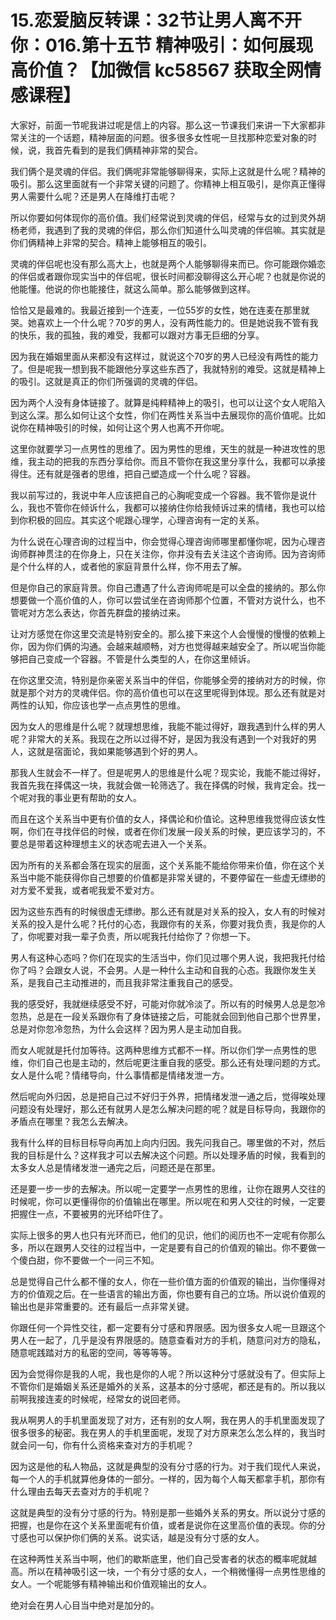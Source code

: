 # 15.恋爱脑反转课：32节让男人离不开你：016.第十五节 精神吸引：如何展现高价值？【加微信 kc58567 获取全网情感课程】

大家好，前面一节呢我讲过呢是信上的内容。那么这一节课我们来讲一下大家都非常关注的一个话题，精神层面的问题。很多很多女性呢一旦找那种恋爱对象的时候，说，我首先看到的是我们俩精神非常的契合。

我们俩个是灵魂的伴侣。我们俩呢非常能够聊得来，实际上这就是什么呢？精神的吸引。那么这里面就有一个非常关键的问题了。你精神上相互吸引，是你真正懂得男人需要什么呢？还是男人在降维打击呢？

所以你要如何体现你的高价值。我们经常说到灵魂的伴侣，经常与女的过到灵外胡杨老师，我遇到了我的灵魂的伴侣，那么你们知道什么叫灵魂的伴侣嘛。其实就是你们俩精神上非常的契合。精神上能够相互的吸引。

灵魂的伴侣呢也没有那么高大上，也就是两个人能够聊得来而已。你可能跟你婚恋的伴侣或者跟你现实当中的伴侣呢，很长时间都没聊得这么开心呢？也就是你说的他能懂。他说的你也能接住，就这么简单。那么能够做到这样。

恰恰又是最难的。我最近接到一个连麦，一位55岁的女性，她在连麦在那里就哭。她喜欢上一个什么呢？70岁的男人，没有两性能力的。但是她说我不管有我的快乐，我的孤独，我的难受，我都可以跟对方事无巨细的分享。

因为我在婚姻里面从来都没有这样过，就说这个70岁的男人已经没有两性的能力了。但是呢我一想到我不能跟他分享这些东西了，我就特别的难受。这就是精神上的吸引。这就是真正的你们所强调的灵魂的伴侣。

因为两个人没有身体链接了。就算是纯粹精神上的吸引，也可以让这个女人呢陷入到这么深。那么如何让这个女性，你们在两性关系当中去展现你的高价值呢。比如说你在精神吸引的时候，如何让这个男人也离不开你呢。

这里你就要学习一点男性的思维了。因为男性的思维，天生的就是一种进攻性的思维，我主动的把我的东西分享给你。而且不管你在我这里分享什么，我都可以承接得住。还有就是强者的思维，把自己塑造成一个什么呢？容器。

我以前写过的，我说中年人应该把自己的心胸呢变成一个容器。我不管你是说什么，我也不管你在倾诉什么，我都可以接纳住你给我倾诉过来的情绪，我也可以给到你积极的回应。其实这个呢跟心理学，心理咨询有一定的关系。

为什么说在心理咨询的过程当中，你会觉得心理咨询师哪里都懂你呢，因为心理咨询师群神贯注的在你身上，只在关注你，你并没有去关注这个咨询师。因为咨询师是个什么样的人，或者他的家庭背景什么样，你不用去了解。

但是你自己的家庭背景。你自己遭遇了什么咨询师呢是可以全盘的接纳的。那么你想要做一个高价值的人，你可以尝试坐在咨询师那个位置，不管对方说什么，也不管呢对方怎么表达，你首先群盘的接纳过来。

让对方感觉在你这里交流是特别安全的。那么接下来这个人会慢慢的慢慢的依赖上你，因为你们俩的沟通。会越来越顺畅，对方也觉得越来越安全了。所以呢当你能够把自己变成一个容器。不管是什么类型的人，在你这里倾诉。

在你这里交流，特别是你亲密关系当中的伴侣，你能够全旁的接纳对方的时候，你就是那个对方的灵魂伴侣。你的高价值也可以在这里呢得到体现。那么还有就是对两性的认知，你应该也学一点点男性的思维。

因为女人的思维是什么呢？就理想思维，我能不能过得好，跟我遇到什么样的男人呢？非常大的关系。我现在之所以过得不好，是因为我没有遇到一个对我好的男人，这就是宿面论，我如果能够遇到个好的男人。

那我人生就会不一样了。但是呢男人的思维是什么呢？现实论，我能不能过得好，我首先我在择偶这一块，我就会做一轮筛选了。我在择偶的时候，我肯定会。找一个呢对我的事业更有帮助的女人。

而且在这个关系当中更有价值的女人，择偶论和价值论。这种思维我觉得应该女性啊，你们在寻找伴侣的时候，或者在你们发展一段关系的时候，更应该学习的，不要总是带着这种理想主义的状态呢去进入一个关系。

因为所有的关系都会落在现实的层面，这个关系能不能给你带来价值，你在这个关系当中能不能获得你自己想要的价值都是非常关键的，不要停留在一些虚无缥缈的对方爱不爱我，或者呢我爱不爱对方。

因为这些东西有的时候很虚无缥缈。那么还有就是对关系的投入，女人有的时候对关系的投入是什么呢？托付的心态，我跟你有的关系，你要对我负责，我是你的人了，你呢要对我一辈子负责，所以呢我托付给你了？你想一下。

男人有这种心态吗？你们在现实的生活当中，你们见过哪个男人说，我把我托付给你了吗？会跟女人说，不会男。人是一种什么主动和自我的心态。我跟你发生关系，是我自己主动推进的，而且我非常注重我自己的感受。

我的感受好，我就继续感受不好，可能对你就冷淡了。所以有的时候男人总是忽冷忽热，总是在一段关系跟你有了身体链接之后，可能就会回到他自己那个世界里，总是对你忽冷忽热，为什么会这样？因为男人是主动加自我。

而女人呢就是托付加等待。这两种思维方式都不一样。所以你们学一点男性的思维，你们自己也是主动的，然后呢更注重自我的感受。那么还有处理问题的方式。女人是什么呢？情绪导向，什么事情都是情绪发泄一方。

然后呢向外归因，总是把自己过不好归于外界，把情绪发泄一通之后，觉得唉处理问题没有处理好，那么还有就男人是怎么解决问题的呢？就是目标导向，我跟你的矛盾点在哪里？我怎么去解决。

我有什么样的目标目标导向再加上向内归因。我先问我自己。哪里做的不对，然后我的目标是什么？这样我才可以去解决这个问题。所以处理矛盾的时候，我看到的太多女人总是情绪发泄一通完之后，问题还是在那里。

还是要一步一步的去解决。所以呢一定要学一点男性的思维，让你在跟男人交往的时候呢，你可以更懂得你的价值输出在哪里。所以呢在和男人交往的时候，一定要把握住一点，不要被男的光环给吓住了。

实际上很多的男人也只有光环而已，他们的见识，他们的阅历也不一定呢有你那么多，所以在跟男人交往的过程当中，一定是要有自己的价值观的输出。你不要做一个傻白甜，你不要做一个一问三不知。

总是觉得自己什么都不懂的女人，你在一些价值方面的价值观的输出，当你懂得对方的价值观之后。在一些语言的输出方面，你也要有自己的立场。所以说价值观的输出也是非常重要的。还有最后一点非常关键。

你跟任何一个异性交往，都一定要有分寸感和界限感。因为很多女人呢一旦跟这个男人在一起了，几乎是没有界限感的。随意查看对方的手机，随意问对方的隐私，随意呢践踏对方的私密的空间，等等等等。

因为会觉得你是我的人呢，我也是你的人呢？所以这种分寸感就没有了。但实际上不管你们是婚姻关系还是婚外的关系，这基本的分寸感呢，都还是有的。所以我以前啊我接连麦的时候呢，经常女的说回老师。

我从啊男人的手机里面发现了对方，还有别的女人啊，我在男人的手机里面发现了很多很多的秘密。我在男人的手机里面呢，发现了对方原来怎么怎么样的，我当时就会问一句，你有什么资格来查对方的手机呢？

因为这是他的私人物品，这就是典型的没有分寸感的行为。对于我们现代人来说，每一个人的手机就算他身体的一部分。一样的，因为每个人每天都拿手机，那你有什么理由去每天去查对方的手机呢？

这就是典型的没有分寸感的行为。特别是那一些婚外关系的男女。所以说分寸感的把握，也是你在这个关系里面呢有价值，或者是说你在这里高价值的表现。你的分寸感也可以保护你们俩的关系。说实话，越是没有分寸感的女人。

在这种两性关系当中啊，他们的歇斯底里，他们自己受害者的状态的概率呢就越高。所以在精神吸引这一块，一个有分寸感的女人，一个稍微懂得一点男性思维的女人。一个呢能够有精神输出和价值观输出的女人。

绝对会在男人心目当中绝对是加分的。